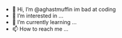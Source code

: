 - 👋 Hi, I’m @aghastmuffin im bad at coding
- 👀 I’m interested in ...
- 🌱 I’m currently learning ...
- 📫 How to reach me ...
